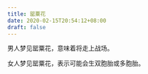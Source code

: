 ```yaml
---
title: 罂粟花
date: 2020-02-15T20:54:12+08:00
draft: false
---
```


男人梦见罂粟花，意味着将走上战场。

女人梦见罂粟花，表示可能会生双胞胎或多胞胎。